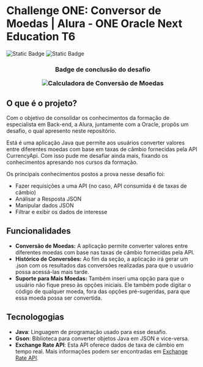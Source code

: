 # Challenge ONE: Conversor de Moedas | Alura - ONE Oracle Next Education T6
  ![Static Badge](https://img.shields.io/badge/v.17%20-%20gray?logo=oracle&logoColor=white&label=Java&labelColor=%23f89820&color=%235382a1%20)   ![Static Badge](https://img.shields.io/badge/v.2.10.1%20-%20gray?logo=google&logoColor=white&logoSize=auto&label=Gson&labelColor=%20%234285f4%20&color=%23ea4335) 

<h3 align="center">Badge de conclusão do desafio
  <p align="center">
    <img src="https://pbs.twimg.com/media/GLS5lQFW8AA-QQP.png" alt="Calculadora de Conversão de Moedas">
  </p>
</h3> 

  
## O que é o projeto?

Com o objetivo de consolidar os conhecimentos da formação de especialista em Back-end, a Alura, juntamente com a Oracle, propôs um desafio, o qual apresento neste repositório.


Está  é uma aplicação Java que permite aos usuários converter valores entre diferentes moedas com base em taxas de câmbio fornecidas pela API CurrencyApi.
Com isso pude me desafiar ainda mais, fixando os conhecimentos apresando nos cursos da formação.

Os principais conhecimentos postos a prova nesse desafio foi:

- Fazer requisições a uma API (no caso, API consumida é de taxas de câmbio)
- Análisar a Resposta JSON
- Manipular dados JSON
- Filtrar e exibir os dados de interesse

## Funcionalidades

- **Conversão de Moedas:** A aplicação permite converter valores entre diferentes moedas com base nas taxas de câmbio fornecidas pela API.
- **Histórico de Conversões:** Ao fim da seção, a aplicação irá gerar um .json com os resultados das conversões realizadas para que o usuário possa acessá-las mais tarde.
- **Suporte para Mais Moedas:** Também inseri uma opção para que o usuário não fique preso às opções iniciais. Ele também pode digitar o código de qualquer moeda, fora das opções pré-sugeridas, para que essa moeda possa ser convertida.

## Tecnologogias

- **Java**: Linguagem de programação usado para esse desafio.
- **Gson**: Biblioteca para converter objetos Java em JSON e vice-versa.
- **Exchange Rate API**: Esta API oferece dados de taxa de câmbio em tempo real. Mais informações podem ser encontradas em [Exchange Rate API](https://www.exchangerate-api.com/).
